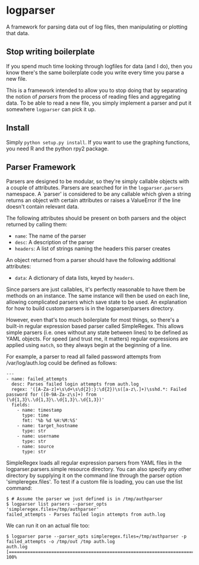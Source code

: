 logparser
=========

A framework for parsing data out of log files, then manipulating
or plotting that data.

Stop writing boilerplate
------------------------

If you spend much time looking through logfiles for data (and I
do), then you know there's the same boilerplate code you write
every time you parse a new file.

This is a framework intended to allow you to stop doing that by
separating the notion of *parsers* from the process of reading
files and aggregating data. To be able to read a new file, you
simply implement a parser and put it somewhere `logparser` can
pick it up.

Install
-------

Simply `python setup.py install`. If you want to use the graphing
functions, you need R and the python rpy2 package.

Parser Framework
----------------

Parsers are designed to be modular, so they're simply callable
objects with a couple of attributes. Parsers are searched for in
the `logparser.parsers` namespace. A `parser' is considered to be
any callable which given a string returns an object with certain
attributes or raises a ValueError if the line doesn't contain
relevant data.

The following attributes should be present on both parsers and the 
object returned by calling them:

- `name`: The name of the parser
- `desc`: A description of the parser
- `headers`:  A list of strings naming the headers this parser
  creates

An object returned from a parser should have the
following additional attributes:

- `data`: A dictionary of data lists, keyed by `headers`.
  
Since parsers are just callables, it's perfectly reasonable to
have them be methods on an instance. The same instance will
then be used on each line, allowing complicated parsers which
save state to be used. An explanation for how to build custom parsers is in the
logparser/parsers directory.

However, even that's too much boilerplate for most things, so
there's a built-in regular expression based parser called
SimpleRegex. This allows simple parsers (i.e. ones without any
state between lines) to be defined as YAML objects. For speed
(and trust me, it matters) regular expressions are applied using
`match`, so they always begin at the beginning of a line.

For example, a parser to read all failed password attempts from
/var/log/auth.log could be defined as follows:

    ---
    - name: failed_attempts
      desc: Parses failed login attempts from auth.log
      regex: '([A-Za-z]+\s\d+\s\d{2}:}:\d{2})\s([a-z\.]+)\sshd.*: Failed password for ([0-9A-Za-z\s]+) from (\d{1,3}\.\d{1,3}\.\d{1,3}\.\d{1,3})'
      fields:
        - name: timestamp
          type: time
          fmt: '%b %d %H:%M:%S'
        - name: target_hostname
          type: str
        - name: username
          type: str
        - name: source
          type: str


SimpleRegex loads all regular expression parsers from YAML files
in the logparser.parsers.simple resource directory. You can also
specify any other directory by supplying it on the command line
through the parser option 'simpleregex.files'.  To test if a
custom file is loading, you can use the list command:

    $ # Assume the parser we just defined is in /tmp/authparser
    $ logparser list parsers --parser_opts 'simpleregex.files=/tmp/authparser'
    failed_attempts - Parses failed login attempts from auth.log

We can run it on an actual file too:

    $ logparser parse --parser_opts simpleregex.files=/tmp/authparser -p failed_attempts -o /tmp/out /tmp auth.log
    auth.log [=============================================================================] 100%

